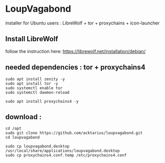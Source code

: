 # LoupVagabond
installer for Ubuntu users : LibreWolf + tor + proxychains + icon-launcher

## Install LibreWolf
follow the instruction here: https://librewolf.net/installation/debian/ 

## needed dependencies : tor + proxychains4
`sudo apt install zenity -y`  
`sudo apt install tor -y`  
`sudo systemctl enable tor`  
`sudo systemctl daemon-reload`  

`sudo apt install proxychains4 -y`  


## download :
`cd /opt`  
`sudo git clone https://github.com/acktarius/loupvagabond.git`  
`cd loupvagabond`  

`sudo cp loupvagabond.desktop /usr/local/share/applications/loupvagabond.desktop`  
`sudo cp proxychains4.conf.temp /etc/proxychains4.conf`
